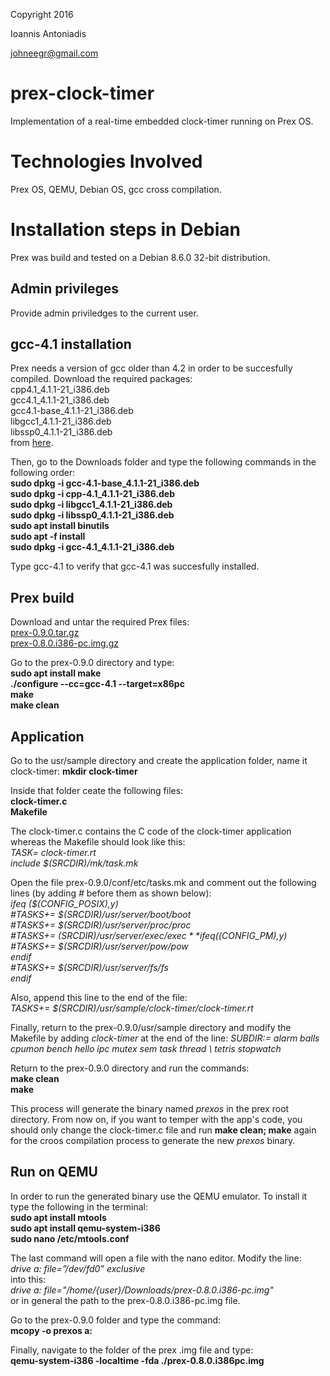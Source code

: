 Copyright 2016

Ioannis Antoniadis

<johneegr@gmail.com>

# prex-clock-timer
Implementation of a real-time embedded clock-timer running on Prex OS.

# Technologies Involved
Prex OS, QEMU, Debian OS, gcc cross compilation. 

# Installation steps in Debian
Prex was build and tested on a Debian 8.6.0 32-bit distribution.

## Admin privileges
Provide admin priviledges to the current user.

## gcc-4.1 installation
Prex needs a version of gcc older than 4.2 in order to be succesfully compiled. Download the required packages:   
cpp4.1_4.1.1-21_i386.deb  
gcc4.1_4.1.1-21_i386.deb  
gcc4.1-base_4.1.1-21_i386.deb  
libgcc1_4.1.1-21_i386.deb  
libssp0_4.1.1-21_i386.deb  
from [here](http://archive.debian.org/debian/pool/main/g/gcc-4.1/).  
  
Then, go to the Downloads folder and type the following commands in the following order:  
**sudo dpkg -i gcc-4.1-base_4.1.1-21_i386.deb**  
**sudo dpkg -i cpp-4.1_4.1.1-21_i386.deb**  
**sudo dpkg -i libgcc1_4.1.1-21_i386.deb**  
**sudo dpkg -i libssp0_4.1.1-21_i386.deb**  
**sudo apt install binutils**  
**sudo apt -f install**  
**sudo dpkg -i gcc-4.1_4.1.1-21_i386.deb**  
  
Type gcc-4.1 to verify that gcc-4.1 was succesfully installed.  

## Prex build
Download and untar the required Prex files:  
[prex-0.9.0.tar.gz](https://sourceforge.net/projects/prex/files/Source/prex-0.9.0/prex-0.9.0.tar.gz/download?use_mirror=netcologne&download=)  
[prex-0.8.0.i386-pc.img.gz](https://sourceforge.net/projects/prex/files/Floppy%20Image/prex-0.8.0/prex-0.8.0.i386-pc.img.gz/download?use_mirror=netcologne&download=)  
  
Go to the prex-0.9.0 directory and type:  
**sudo apt install make**  
**./configure --cc=gcc-4.1 --target=x86pc**  
**make**  
**make clean**  

## Application
Go to the usr/sample directory and create the application folder, name it clock-timer:
**mkdir clock-timer**  
  
Inside that folder ceate the following files:  
**clock-timer.c**  
**Makefile**
  
The clock-timer.c contains the C code of the clock-timer application whereas the Makefile should look like this:  
*TASK= clock-timer.rt*  
*include $(SRCDIR)/mk/task.mk*  
  
Open the file prex-0.9.0/conf/etc/tasks.mk and comment out the following lines (by adding *#* before them as shown below):  
*ifeq ($(CONFIG_POSIX),y)*  
*#TASKS+= $(SRCDIR)/usr/server/boot/boot*  
*#TASKS+= $(SRCDIR)/usr/server/proc/proc*  
*#TASKS+= $(SRCDIR)/usr/server/exec/exec*  
*ifeq ($(CONFIG_PM),y)*  
*#TASKS+= $(SRCDIR)/usr/server/pow/pow*  
*endif*  
*#TASKS+= $(SRCDIR)/usr/server/fs/fs*  
*endif*  
  
Also, append this line to the end of the file:  
*TASKS+= $(SRCDIR)/usr/sample/clock-timer/clock-timer.rt*  

Finally, return to the prex-0.9.0/usr/sample directory and modify the Makefile by adding *clock-timer* at the end of the line:
*SUBDIR:= alarm balls cpumon bench hello ipc mutex sem task thread \ tetris stopwatch*  
  
Return to the prex-0.9.0 directory and run the commands:  
**make clean**  
**make**  
  
This process will generate the binary named *prexos* in the prex root directory. From now on, if you want to temper with the app's code, you should only change the clock-timer.c file and run **make clean; make** again for the croos compilation process to generate the new *prexos* binary.  
  
## Run on QEMU
In order to run the generated binary use the QEMU emulator. To install it type the following in the terminal:  
**sudo apt install mtools**  
**sudo apt install qemu-system-i386**  
**sudo nano /etc/mtools.conf**  
  
The last command will open a file with the nano editor. Modify the line:  
*drive a: file=”/dev/fd0” exclusive*  
into this:  
*drive a: file="/home/{user}/Downloads/prex-0.8.0.i386-pc.img"*  
or in general the path to the prex-0.8.0.i386-pc.img file.  
  
Go to the prex-0.9.0 folder and type the command:  
**mcopy -o prexos a:**  
  
Finally, navigate to the folder of the prex .img file and type:  
**qemu-system-i386 -localtime -fda ./prex-0.8.0.i386pc.img**
